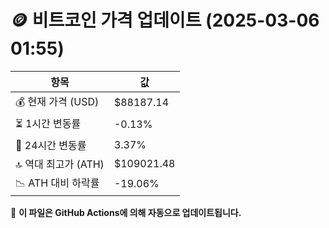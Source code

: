 # 🪙 비트코인 가격 업데이트 (2025-03-06 01:55)

| 항목                | 값 |
|--------------------|----------------|
| 💰 현재 가격 (USD) | $88187.14 |
| ⏳ 1시간 변동률    | -0.13% |
| 📆 24시간 변동률   | 3.37% |
| 🔝 역대 최고가 (ATH) | $109021.48 |
| 📉 ATH 대비 하락률 | -19.06% |

🔄 **이 파일은 GitHub Actions에 의해 자동으로 업데이트됩니다.**
